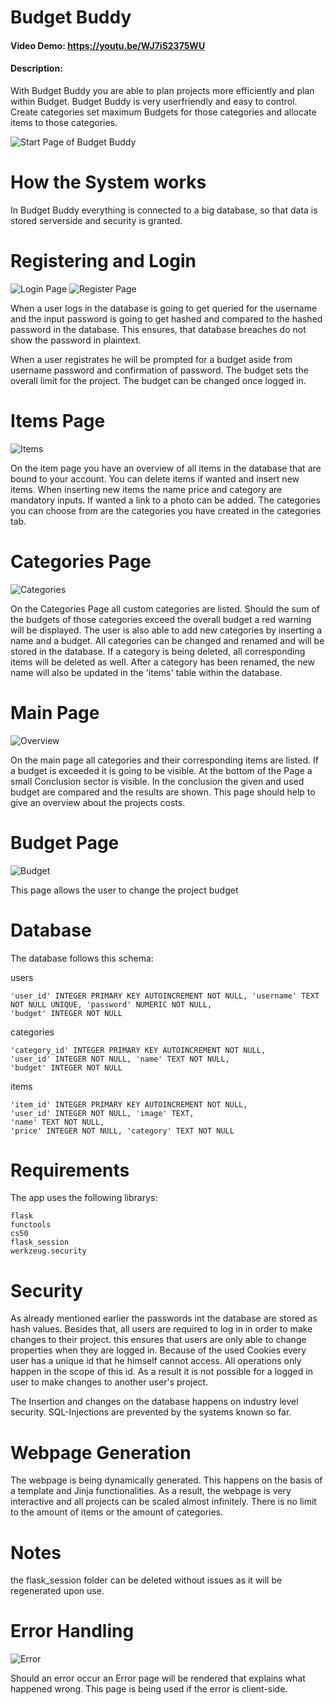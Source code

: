 # Budget Buddy
#### Video Demo: https://youtu.be/WJ7iS2375WU
#### Description:
With Budget Buddy you are able to plan projects more efficiently and plan within Budget. Budget Buddy is very userfriendly and easy to control. Create categories set maximum Budgets for those categories and allocate items to those categories.

![Start Page of Budget Buddy](https://i.ibb.co/0KJkbSs/main.png)

# How the System works
In Budget Buddy everything is connected to a big database, so that data is stored serverside and security is granted.

# Registering and Login
![Login Page](https://i.ibb.co/cbS7cph/Login.png)
![Register Page](https://i.ibb.co/wgQtL9j/register.png)

When a user logs in the database is going to get queried for the username and the input password is going to get hashed and compared to the hashed password in the database. This ensures, that database breaches do not show the password in plaintext.

When a user registrates he will be prompted for a budget aside from username password and confirmation of password. The budget sets the overall limit for the project. The budget can be changed once logged in.

# Items Page
![Items](https://i.ibb.co/ZhsLm7q/items.png)

On the item page you have an overview of all items in the database that are bound to your account. You can delete items if wanted and insert new items.
When inserting new items the name price and category are mandatory inputs. If wanted a link to a photo can be added.
The categories you can choose from are the categories you have created in the categories tab.

# Categories Page
![Categories](https://i.ibb.co/cTpQgmZ/categories.png)

On the Categories Page all custom categories are listed. Should the sum of the budgets of those categories exceed the overall budget a red warning will be displayed.
The user is also able to add new categories by inserting a name and a budget. All categories can be changed and renamed and will be stored in the database. If a category is being deleted, all corresponding items will be deleted as well.
After a category has been renamed, the new name will also be updated in the 'items' table within the database.

# Main Page
![Overview](https://i.ibb.co/7JpdDQf/over.png)

On the main page all categories and their corresponding items are listed. If a budget is exceeded it is going to be visible. At the bottom of the Page a small Conclusion sector is visible. In the conclusion the given and used budget are compared and the results are shown. This page should help to give an overview about the projects costs.

# Budget Page
![Budget](https://i.ibb.co/fQP2DsX/budget.png)

This page allows the user to change the project budget

# Database
The database follows this schema:

users

    'user_id' INTEGER PRIMARY KEY AUTOINCREMENT NOT NULL, 'username' TEXT NOT NULL UNIQUE, 'password' NUMERIC NOT NULL,
    'budget' INTEGER NOT NULL


categories

    'category_id' INTEGER PRIMARY KEY AUTOINCREMENT NOT NULL,
    'user_id' INTEGER NOT NULL, 'name' TEXT NOT NULL,
    'budget' INTEGER NOT NULL

items

    'item_id' INTEGER PRIMARY KEY AUTOINCREMENT NOT NULL,
    'user_id' INTEGER NOT NULL, 'image' TEXT,
    'name' TEXT NOT NULL,
    'price' INTEGER NOT NULL, 'category' TEXT NOT NULL

# Requirements
The app uses the following librarys:

    flask
    functools
    cs50
    flask_session
    werkzeug.security

# Security

As already mentioned earlier the passwords int the database are stored as hash values. Besides that, all users are required to log in in order to make changes to their project. this ensures that users are only able to change properties when they are logged in. Because of the used Cookies every user has a unique id that he himself cannot access. All operations only happen in the scope of this id. As a result it is not possible for a logged in user to make changes to another user's project.

The Insertion and changes on the database happens on industry level security. SQL-Injections are prevented by the systems known so far.

# Webpage Generation

The webpage is being dynamically generated. This happens on the basis of a template and Jinja functionalities. As a result, the webpage is very interactive and all projects can be scaled almost infinitely. There is no limit to the amount of items or the amount of categories.

# Notes

the flask_session folder can be deleted without issues as it will be regenerated upon use.

# Error Handling
![Error](https://i.ibb.co/tJFX58J/error.png)

Should an error occur an Error page will be rendered that explains what happened wrong. This page is being used if the error is client-side.
